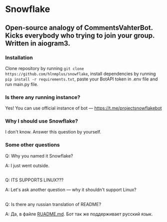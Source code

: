 # Snowflake

## Open-source analogy of CommentsVahterBot. Kicks everybody who trying to join your group. Written in aiogram3.

### Installation

Clone repository by running `git clone https://github.com/hlnmplus/snowflake`, install dependencies by running `pip install -r requirements.txt`, paste your BotAPI token in .env file and run main.py file.

### Is there any running instance?

Yes! You can use official instance of bot — https://t.me/projectsnowflakebot

### Why I should use Snowflake?

I don't know. Answer this question by yourself.

### Some other questions

Q: Why you named it Snowflake?

A: I just went outside.
##
Q: ITS SUPPORTS LINUX???

A: Let's ask another question — why it shouldn't support Linux?
##
Q: Is there any russian translation of README?

A: Да, в файле [RUADME.md](https://github.com/hlnmplus/snowflake/blob/main/RUADME.md). Бот так же поддерживает русский язык.
